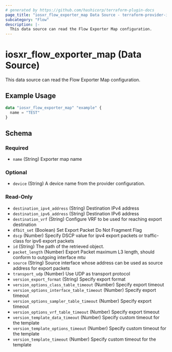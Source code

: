 ```yaml
---
# generated by https://github.com/hashicorp/terraform-plugin-docs
page_title: "iosxr_flow_exporter_map Data Source - terraform-provider-iosxr"
subcategory: "Flow"
description: |-
  This data source can read the Flow Exporter Map configuration.
---
```


# iosxr_flow_exporter_map (Data Source)

This data source can read the Flow Exporter Map configuration.

## Example Usage

```terraform
data "iosxr_flow_exporter_map" "example" {
  name = "TEST"
}
```

<!-- schema generated by tfplugindocs -->
## Schema

### Required

- `name` (String) Exporter map name

### Optional

- `device` (String) A device name from the provider configuration.

### Read-Only

- `destination_ipv4_address` (String) Destination IPv4 address
- `destination_ipv6_address` (String) Destination IPv6 address
- `destination_vrf` (String) Configure VRF to be used for reaching export destination
- `dfbit_set` (Boolean) Set Export Packet Do Not Fragment Flag
- `dscp` (Number) Specify DSCP value for ipv4 export packets or traffic-class for ipv6 export packets
- `id` (String) The path of the retrieved object.
- `packet_length` (Number) Export Packet maximum L3 length, should conform to outgoing interface mtu
- `source` (String) Source interface whose address can be used as source address for export packets
- `transport_udp` (Number) Use UDP as transport protocol
- `version_export_format` (String) Specify export format
- `version_options_class_table_timeout` (Number) Specify export timeout
- `version_options_interface_table_timeout` (Number) Specify export timeout
- `version_options_sampler_table_timeout` (Number) Specify export timeout
- `version_options_vrf_table_timeout` (Number) Specify export timeout
- `version_template_data_timeout` (Number) Specify custom timeout for the template
- `version_template_options_timeout` (Number) Specify custom timeout for the template
- `version_template_timeout` (Number) Specify custom timeout for the template

